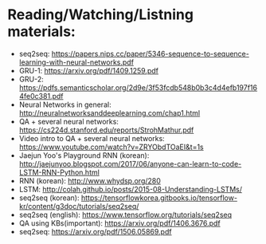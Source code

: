 # Reading/Watching/Listning materials:

- seq2seq: https://papers.nips.cc/paper/5346-sequence-to-sequence-learning-with-neural-networks.pdf
- GRU-1: https://arxiv.org/pdf/1409.1259.pdf
- GRU-2: https://pdfs.semanticscholar.org/2d9e/3f53fcdb548b0b3c4d4efb197f164fe0c381.pdf
- Neural Networks in general: http://neuralnetworksanddeeplearning.com/chap1.html
- QA + several neural networks: https://cs224d.stanford.edu/reports/StrohMathur.pdf
- Video intro to QA + several neural networks: https://www.youtube.com/watch?v=ZRYObdTOaEI&t=1s
- Jaejun Yoo's Playground RNN (korean): http://jaejunyoo.blogspot.com/2017/06/anyone-can-learn-to-code-LSTM-RNN-Python.html
- RNN (korean): http://www.whydsp.org/280
- LSTM: http://colah.github.io/posts/2015-08-Understanding-LSTMs/
- seq2seq (korean): https://tensorflowkorea.gitbooks.io/tensorflow-kr/content/g3doc/tutorials/seq2seq/
- seq2seq (english): https://www.tensorflow.org/tutorials/seq2seq
- QA using KBs(important): https://arxiv.org/pdf/1406.3676.pdf
- seq2seq: https://arxiv.org/pdf/1506.05869.pdf
